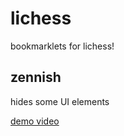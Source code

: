 # lichess
bookmarklets for lichess!

## zennish
hides some UI elements

[demo video](https://youtu.be/lH3jPfqG5_Y)

